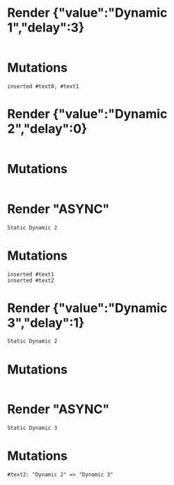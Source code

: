 # Render {"value":"Dynamic 1","delay":3}
```html

```

# Mutations
```
inserted #text0, #text1
```


# Render {"value":"Dynamic 2","delay":0}
```html

```

# Mutations
```

```


# Render "ASYNC"
```html
Static Dynamic 2
```

# Mutations
```
inserted #text1
inserted #text2
```


# Render {"value":"Dynamic 3","delay":1}
```html
Static Dynamic 2
```

# Mutations
```

```


# Render "ASYNC"
```html
Static Dynamic 3
```

# Mutations
```
#text2: "Dynamic 2" => "Dynamic 3"
```